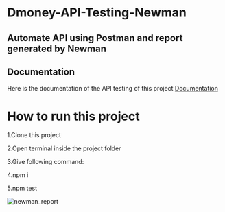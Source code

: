 # Dmoney-API-Testing-Newman
## Automate API using Postman and report generated by Newman

## Documentation

Here is the documentation of the API testing of this project [Documentation](https://documenter.getpostman.com/view/21598689/UzJFuy5E)

# How to run this project

1.Clone this project

2.Open terminal inside the project folder

3.Give following command:

4.npm i

5.npm test

![newman_report](https://user-images.githubusercontent.com/43490591/176155423-b0438754-3f98-46d4-b46c-618e22083b26.jpg)

